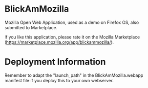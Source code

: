 BlickAmMozilla
==============

Mozilla Open Web Application, used as a demo on Firefox OS, also submitted to Marketplace.

If you like this application, please rate it on the Mozilla Marketplace (https://marketplace.mozilla.org/app/blickammozilla/).

# Deployment Information #

Remember to adapt the "launch_path" in the BlickAmMozilla.webapp manifest file if you deploy this to your own webserver.

